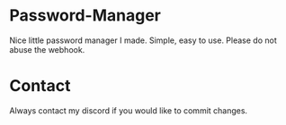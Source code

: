 # Password-Manager
Nice little password manager I made. Simple, easy to use. Please do not abuse the webhook.

# Contact
Always contact my discord if you would like to commit changes.
